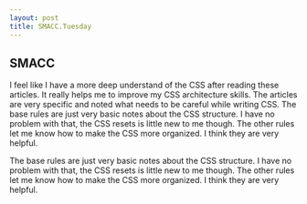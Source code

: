 ```yaml
---
layout: post
title: SMACC.Tuesday
---
```


<h2> SMACC </h2>

  I feel like I have a more deep understand of the CSS after reading these articles. It really helps me to improve my CSS architecture skills. The articles are very specific and noted what needs to be careful while writing CSS.
The base rules are just very basic notes about the CSS structure. I have no problem with that, the CSS resets is little new to me though. The other rules let me know how to make the CSS more organized. I think they are very helpful. 

  The base rules are just very basic notes about the CSS structure. I have no problem with that, the CSS resets is little new to me though. The other rules let me know how to make the CSS more organized. I think they are very helpful. 
